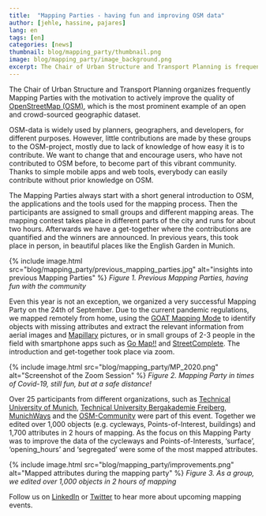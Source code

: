 ```yaml
---
title:  "Mapping Parties - having fun and improving OSM data"
author: [jehle, hassine, pajares]
lang: en
tags: [en]
categories: [news]
thumbnail: blog/mapping_party/thumbnail.png
image: blog/mapping_party/image_background.png
excerpt: The Chair of Urban Structure and Transport Planning is frequently organizing Mapping Parties with the motivation to actively improve the quality of OpenStreetMap (OSM), which is the most prominent example of an open, crowd-sourced geographic dataset.
---
```

The Chair of Urban Structure and Transport Planning organizes frequently Mapping Parties with the motivation to actively improve the quality of [OpenStreetMap (OSM)](https://www.openstreetmap.org/), which is the most prominent example of an open and crowd-sourced geographic dataset.

OSM-data is widely used by planners, geographers, and developers, for different purposes. However, little contributions are made by these groups to the OSM-project, mostly due to lack of knowledge of how easy it is to contribute. We want to change that and encourage users, who have not contributed to OSM before, to become part of this vibrant community. Thanks to simple mobile apps and web tools, everybody can easily contribute without prior knowledge on OSM.

The Mapping Parties always start with a short general introduction to OSM, the applications and the tools used for the mapping process. Then the participants are assigned to small groups and different mapping areas. The mapping contest takes place in different parts of the city and runs for about two hours. Afterwards we have a get-together where the contributions are quantified and the winners are announced. In previous years, this took place in person, in beautiful places like the English Garden in Munich.

{% include image.html src="blog/mapping_party/previous_mapping_parties.jpg" alt="insights into previous Mapping Parties" %} 
<i>Figure 1. Previous Mapping Parties, having fun with the community</i>

Even this year is not an exception, we organized a very successful Mapping Party on the 24th of September. Due to the current pandemic regulations, we mapped remotely from home, using the [GOAT Mapping Mode](https://www.open-accessibility.org/docs/mapping_mode/) to identify objects with missing attributes and extract the relevant information from aerial images and [Mapillary](https://www.mapillary.com) pictures, or in small groups of 2-3 people in the field with smartphone apps such as [Go Map!!](https://apps.apple.com/de/app/go-map/id592990211) and [StreetComplete](https://play.google.com/store/apps/details?id=de.westnordost.streetcomplete&hl=de&gl=US). The introduction and get-together took place via zoom. 

{% include image.html src="blog/mapping_party/MP_2020.png" alt="Screenshot of the Zoom Session" %} 
<i>Figure 2. Mapping Party in times of Covid-19, still fun, but at a safe distance!</i>

Over 25 participants from different organizations, such as [Technical University of Munich](https://www.tum.de/), [Technical University Bergakademie Freiberg](https://tu-freiberg.de/en/university), [MunichWays](https://www.munichways.com/) and the [OSM-Community](https://wiki.openstreetmap.org/wiki/Join_the_community) were part of this event. Together we  edited over 1,000 objects (e.g. cycleways, Points-of-Interest, buildings) and 1,700 attributes in 2 hours of mapping. As the focus on this Mapping Party was to improve the data of the cycleways and Points-of-Interests, ‘surface’, ‘opening_hours’ and ‘segregated’ were some of the most mapped attributes.


{% include image.html src="blog/mapping_party/improvements.png" alt="Mapped attributes during the mapping party" %} 
<i>Figure 3. As a group, we edited over 1,000 objects in 2 hours of mapping </i>

Follow us on [LinkedIn](https://www.linkedin.com/company/goat-tool/) or [Twitter](https://twitter.com/GoatTool) to hear more about upcoming mapping events. 



